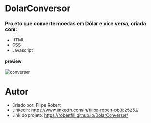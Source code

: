 # DolarConversor

### Projeto que converte moedas em Dólar e vice versa, criada com:
- HTML
- CSS
- Javascript

#### preview

![conversor](https://github.com/RobertFill/DolarConversor/assets/121053613/cd186c1b-f244-4d53-a12e-947b99f9b88f)

# Autor

- Criado por: Filipe Robert
- Linkedin: https://www.linkedin.com/in/filipe-robert-bb3b25252/
- Link do projeto: https://robertfill.github.io/DolarConversor/
